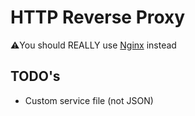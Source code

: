 # HTTP Reverse Proxy
⚠️You should REALLY use [Nginx](https://www.nginx.com) instead

## TODO's
* Custom service file (not JSON)